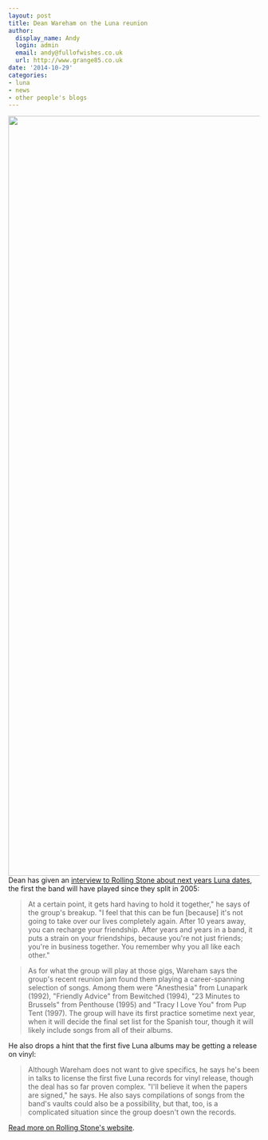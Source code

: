 ```yaml
---
layout: post
title: Dean Wareham on the Luna reunion
author:
  display_name: Andy
  login: admin
  email: andy@fullofwishes.co.uk
  url: http://www.grange85.co.uk
date: '2014-10-29'
categories:
- luna
- news
- other people's blogs
---
```

<p><img src="https://media.fullofwishes.co.uk/02-luna/pictures/luna_promo_2002_a.jpg" width="1197" height="1520" class="aligncenter" /><br />
Dean has given an <a href="http://www.rollingstone.com/music/features/inside-lunas-surprise-reunion-with-dean-wareham-20141029">interview to Rolling Stone about next years Luna dates</a>, the first the band will have played since they split in 2005:</p>
<blockquote><p>At a certain point, it gets hard having to hold it together," he says of the group's breakup. "I feel that this can be fun [because] it's not going to take over our lives completely again. After 10 years away, you can recharge your friendship. After years and years in a band, it puts a strain on your friendships, because you're not just friends; you're in business together. You remember why you all like each other."
</p></blockquote>
<blockquote><p>As for what the group will play at those gigs, Wareham says the group's recent reunion jam found them playing a career-spanning selection of songs. Among them were "Anesthesia" from Lunapark (1992), "Friendly Advice" from Bewitched (1994), "23 Minutes to Brussels" from Penthouse (1995) and "Tracy I Love You" from Pup Tent (1997). The group will have its first practice sometime next year, when it will decide the final set list for the Spanish tour, though it will likely include songs from all of their albums.</p></blockquote>
<p>He also drops a hint that the first five Luna albums may be getting a release on vinyl:</p>
<blockquote><p>Although Wareham does not want to give specifics, he says he's been in talks to license the first five Luna records for vinyl release, though the deal has so far proven complex. "I'll believe it when the papers are signed," he says. He also says compilations of songs from the band's vaults could also be a possibility, but that, too, is a complicated situation since the group doesn't own the records.
</p></blockquote>
<p><a href="http://www.rollingstone.com/music/features/inside-lunas-surprise-reunion-with-dean-wareham-20141029">Read more on Rolling Stone's website</a>.</p>
